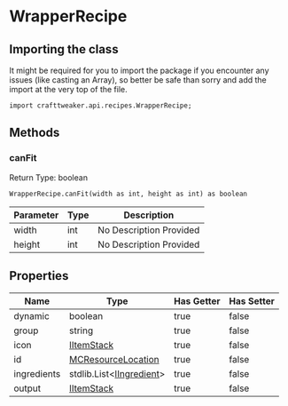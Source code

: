 # WrapperRecipe

## Importing the class

It might be required for you to import the package if you encounter any issues (like casting an Array), so better be safe than sorry and add the import at the very top of the file.
```zenscript
import crafttweaker.api.recipes.WrapperRecipe;
```


## Methods

### canFit

Return Type: boolean

```zenscript
WrapperRecipe.canFit(width as int, height as int) as boolean
```
| Parameter | Type | Description |
|-----------|------|-------------|
| width | int | No Description Provided |
| height | int | No Description Provided |


## Properties

| Name | Type | Has Getter | Has Setter |
|------|------|------------|------------|
| dynamic | boolean | true | false |
| group | string | true | false |
| icon | [IItemStack](/vanilla/api/items/IItemStack) | true | false |
| id | [MCResourceLocation](/vanilla/api/util/MCResourceLocation) | true | false |
| ingredients | stdlib.List&lt;[IIngredient](/vanilla/api/items/IIngredient)&gt; | true | false |
| output | [IItemStack](/vanilla/api/items/IItemStack) | true | false |

